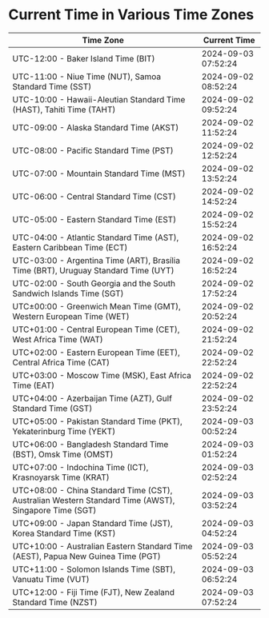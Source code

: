 # Current Time in Various Time Zones

| Time Zone | Current Time |
|-----------|--------------|
| UTC-12:00 - Baker Island Time (BIT) | 2024-09-03 07:52:24 |
| UTC-11:00 - Niue Time (NUT), Samoa Standard Time (SST) | 2024-09-02 08:52:24 |
| UTC-10:00 - Hawaii-Aleutian Standard Time (HAST), Tahiti Time (TAHT) | 2024-09-02 09:52:24 |
| UTC-09:00 - Alaska Standard Time (AKST) | 2024-09-02 11:52:24 |
| UTC-08:00 - Pacific Standard Time (PST) | 2024-09-02 12:52:24 |
| UTC-07:00 - Mountain Standard Time (MST) | 2024-09-02 13:52:24 |
| UTC-06:00 - Central Standard Time (CST) | 2024-09-02 14:52:24 |
| UTC-05:00 - Eastern Standard Time (EST) | 2024-09-02 15:52:24 |
| UTC-04:00 - Atlantic Standard Time (AST), Eastern Caribbean Time (ECT) | 2024-09-02 16:52:24 |
| UTC-03:00 - Argentina Time (ART), Brasília Time (BRT), Uruguay Standard Time (UYT) | 2024-09-02 16:52:24 |
| UTC-02:00 - South Georgia and the South Sandwich Islands Time (SGT) | 2024-09-02 17:52:24 |
| UTC±00:00 - Greenwich Mean Time (GMT), Western European Time (WET) | 2024-09-02 20:52:24 |
| UTC+01:00 - Central European Time (CET), West Africa Time (WAT) | 2024-09-02 21:52:24 |
| UTC+02:00 - Eastern European Time (EET), Central Africa Time (CAT) | 2024-09-02 22:52:24 |
| UTC+03:00 - Moscow Time (MSK), East Africa Time (EAT) | 2024-09-02 22:52:24 |
| UTC+04:00 - Azerbaijan Time (AZT), Gulf Standard Time (GST) | 2024-09-02 23:52:24 |
| UTC+05:00 - Pakistan Standard Time (PKT), Yekaterinburg Time (YEKT) | 2024-09-03 00:52:24 |
| UTC+06:00 - Bangladesh Standard Time (BST), Omsk Time (OMST) | 2024-09-03 01:52:24 |
| UTC+07:00 - Indochina Time (ICT), Krasnoyarsk Time (KRAT) | 2024-09-03 02:52:24 |
| UTC+08:00 - China Standard Time (CST), Australian Western Standard Time (AWST), Singapore Time (SGT) | 2024-09-03 03:52:24 |
| UTC+09:00 - Japan Standard Time (JST), Korea Standard Time (KST) | 2024-09-03 04:52:24 |
| UTC+10:00 - Australian Eastern Standard Time (AEST), Papua New Guinea Time (PGT) | 2024-09-03 05:52:24 |
| UTC+11:00 - Solomon Islands Time (SBT), Vanuatu Time (VUT) | 2024-09-03 06:52:24 |
| UTC+12:00 - Fiji Time (FJT), New Zealand Standard Time (NZST) | 2024-09-03 07:52:24 |
